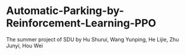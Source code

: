 # Automatic-Parking-by-Reinforcement-Learning-PPO
The summer project of SDU by Hu Shurui, Wang Yunping, He Lijie, Zhu Junyi, Hou Wei
